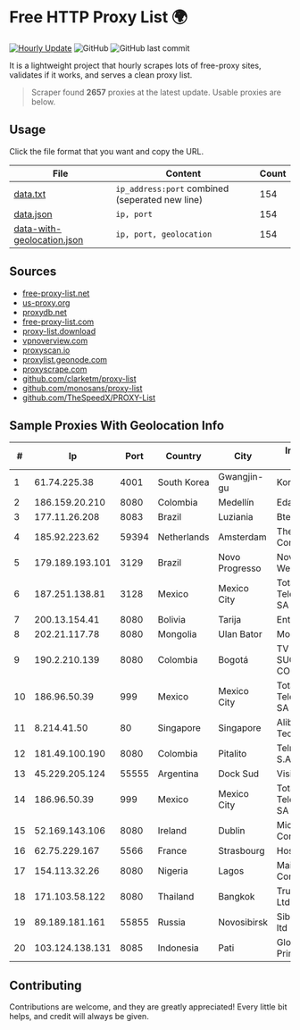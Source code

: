 
# Free HTTP Proxy List 🌍

[![Hourly Update](https://github.com/mertguvencli/http-proxy-list/actions/workflows/main.yml/badge.svg?branch=main)](https://github.com/mertguvencli/http-proxy-list/actions/workflows/main.yml)
![GitHub](https://img.shields.io/github/license/mertguvencli/http-proxy-list)
![GitHub last commit](https://img.shields.io/github/last-commit/mertguvencli/http-proxy-list)

It is a lightweight project that hourly scrapes lots of free-proxy sites, validates if it works, and serves a clean proxy list.


> Scraper found **2657** proxies at the latest update. Usable proxies are below.

## Usage

Click the file format that you want and copy the URL.


|File|Content|Count|
|----|-------|-----|
|[data.txt](https://raw.githubusercontent.com/mertguvencli/http-proxy-list/main/proxy-list/data.txt)|`ip_address:port` combined (seperated new line)|154|
|[data.json](https://raw.githubusercontent.com/mertguvencli/http-proxy-list/main/proxy-list/data.json)|`ip, port`|154|
|[data-with-geolocation.json](https://raw.githubusercontent.com/mertguvencli/http-proxy-list/main/proxy-list/data-with-geolocation.json)|`ip, port, geolocation`|154|

## Sources

* [free-proxy-list.net](https://free-proxy-list.net)
* [us-proxy.org](https://www.us-proxy.org)
* [proxydb.net](http://proxydb.net)
* [free-proxy-list.com](https://free-proxy-list.com/?page=&port=&type%5B%5D=http&type%5B%5D=https&up_time=0&search=Search)
* [proxy-list.download](https://www.proxy-list.download/HTTP)
* [vpnoverview.com](https://vpnoverview.com/privacy/anonymous-browsing/free-proxy-servers)
* [proxyscan.io](https://www.proxyscan.io)
* [proxylist.geonode.com](https://proxylist.geonode.com/api/proxy-list?limit=300&page=1&sort_by=lastChecked&sort_type=desc&protocols=http,https)
* [proxyscrape.com](https://api.proxyscrape.com/v2/?request=displayproxies&protocol=http&timeout=10000&country=all&ssl=all&anonymity=all)
* [github.com/clarketm/proxy-list](https://raw.githubusercontent.com/clarketm/proxy-list/master/proxy-list-raw.txt)
* [github.com/monosans/proxy-list](https://raw.githubusercontent.com/monosans/proxy-list/main/proxies/http.txt)
* [github.com/TheSpeedX/PROXY-List](https://raw.githubusercontent.com/TheSpeedX/PROXY-List/master/http.txt)


## Sample Proxies With Geolocation Info

|#|Ip|Port|Country|City|Internet Service Provider|
|-|--|----|-------|----|-------------------------|
|1|61.74.225.38|4001|South Korea|Gwangjin-gu|Korea Telecom|
|2|186.159.20.210|8080|Colombia|Medellín|Edatel S.a. E.S.P|
|3|177.11.26.208|8083|Brazil|Luziania|Btec Telecom Eireli|
|4|185.92.223.62|59394|Netherlands|Amsterdam|The Constant Company|
|5|179.189.193.101|3129|Brazil|Novo Progresso|NovaNet Provedor e Web Ltda|
|6|187.251.138.81|3128|Mexico|Mexico City|Total Play Telecomunicaciones SA De CV|
|7|200.13.154.41|8080|Bolivia|Tarija|Entel S.A. - EntelNet|
|8|202.21.117.78|8080|Mongolia|Ulan Bator|Mobinet LLC|
|9|190.2.210.139|8080|Colombia|Bogotá|TV AZTECA SUCURSAL COLOMBIA|
|10|186.96.50.39|999|Mexico|Mexico City|Total Play Telecomunicaciones SA De CV|
|11|8.214.41.50|80|Singapore|Singapore|Alibaba (US) Technology Co., Ltd.|
|12|181.49.100.190|8080|Colombia|Pitalito|Telmex Colombia S.A.|
|13|45.229.205.124|55555|Argentina|Dock Sud|Visio RED SRL|
|14|186.96.50.39|999|Mexico|Mexico City|Total Play Telecomunicaciones SA De CV|
|15|52.169.143.106|8080|Ireland|Dublin|Microsoft Corporation|
|16|62.75.229.167|5566|France|Strasbourg|Host Europe GmbH|
|17|154.113.32.26|8080|Nigeria|Lagos|Mainone Cable Company|
|18|171.103.58.122|8080|Thailand|Bangkok|True Internet Co., Ltd.|
|19|89.189.181.161|55855|Russia|Novosibirsk|Siberian Networks ltd|
|20|103.124.138.131|8085|Indonesia|Pati|Global Media Data Prima|



## Contributing

Contributions are welcome, and they are greatly appreciated! Every
little bit helps, and credit will always be given.

